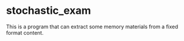 # stochastic_exam
This is a program that can extract some memory materials from a fixed format content.
